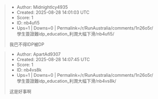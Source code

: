 > - Author: MidnightIcy4935
> - Created: 2025-08-28 14:01:03 UTC
> - Score: 1
> - ID: nb4ufi5
> - Ups=1 | Downs=0 | Permalink=/r/RunAustralia/comments/1n26o5r/學生簽證難idp_education_利潤大幅下滑/nb4ufi5/
>
> 我巴不得IDP被DP

> - Author: ApartAd9307
> - Created: 2025-08-28 14:07:45 UTC
> - Score: 1
> - ID: nb4vs8k
> - Ups=1 | Downs=0 | Permalink=/r/RunAustralia/comments/1n26o5r/學生簽證難idp_education_利潤大幅下滑/nb4vs8k/
>
> 这是好事啊
